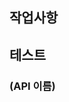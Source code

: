 ## 작업사항
<!-- 이 밑에 작업사항 설명이랑, 리뷰어가 어떤 부분 집중하면 좋을지 쓰면 됩니다 -->


## 테스트
### (API 이름)
<!-- 이 밑에 테스트 결과 사진 첨부! 이런 식으로 밑에다가 쭉 써주면 됩니다 -->
